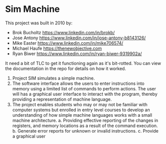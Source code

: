 # Sim Machine

This project was built in 2010 by:

* Brok Bucholtz <https://www.linkedin.com/in/brokb/>
* Jose Antony <https://www.linkedin.com/in/jose-antony-b8143126/>
* Mike Easter <https://www.linkedin.com/in/mike706574/>
* Michael Haufe <https://thenewobjective.com>
* Ryan Biwer <https://www.linkedin.com/in/ryan-biwer-9319902a/>

It need a bit of TLC to get it functioning again as it's bit-rotted. You can view the documentation
in the repo for details on how it worked.

1. Project SIM simulates a simple machine.
2. The software interface allows the users to enter instructions into memory using a limited
list of commands to perform actions. The user will has a graphical user interface to
interact with the program, thereby providing a representation of machine language.
3. The project enables students who may or may not be familiar with
computer systems but enrolled in entry level courses to develop an understanding of how simple
machine languages works with a small machine architecture.
    a. Providing effective reporting of the changes in registers, and memory locations as a
result of the command execution.
    b. Generate error reports for unknown or invalid instructions.
    c. Provide a graphical user

